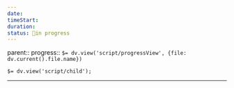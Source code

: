 ```yaml
---
date: 
timeStart: 
duration: 
status: 🔵in progress
---
```

parent:: 
progress:: `$= dv.view('script/progressView', {file: dv.current().file.name})`

`$= dv.view('script/child');`

---

